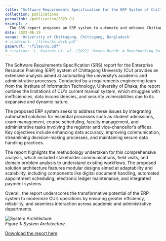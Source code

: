 ```yaml
---
title: "Software Requirements Specification for the ERP System of Chittagong University"
collection: publications
permalink: /publication/2023-CU
excerpt: >
  The SRS report proposes an ERP system to automate and enhance Chittagong University's academic and administrative processes for improved efficiency and reliability.
date: 2023-06-19
venue: 'University of Chittagong, Chittagong, Bangladesh'
# slidesurl: '/files/bc-deck.pdf'
paperurl: '/files/cu.pdf'
# citation: 'L. Kastner et. al. (2022) "Arena-Bench: A Benchmarking Suite for Obstacle Avoidance Approaches in Highly Dynamic Environments" Robotics and Automation Letters.'
---
```

The Software Requirements Specification (SRS) report for the Enterprise Resource Planning (ERP) system of Chittagong University (CU) provides an extensive analysis aimed at automating the university’s academic and administrative processes. Conducted by a requirements engineering team from the Institute of Information Technology, University of Dhaka, the report outlines the limitations of CU's current manual system, which struggles with inefficiencies, data inconsistencies, and security vulnerabilities due to its expansive and dynamic nature.

The proposed ERP system seeks to address these issues by integrating automated solutions for essential processes such as student admissions, exam management, course scheduling, faculty management, and administrative tasks involving the registrar and vice-chancellor’s offices. Key objectives include enhancing data accuracy, improving communication, streamlining decision-making processes, and maintaining secure data handling practices.

The report highlights the methodology undertaken for this comprehensive analysis, which included stakeholder communications, field visits, and domain problem analysis to understand existing workflows. The proposed solution architecture features modular designs aimed at adaptability and scalability, including components like digital document handling, automated appointment scheduling, electronic ledger maintenance, and integrated payment systems.

Overall, the report underscores the transformative potential of the ERP system to modernize CU’s operations by ensuring greater efficiency, reliability, and seamless interaction across academic and administrative departments.


![System Architecture](https://saleheenshafiq9.github.io/images/cu.png)  
*Figure 1: System Architecture.*


[Download the report here](https://saleheenshafiq9.github.io/files/cu.pdf)  
